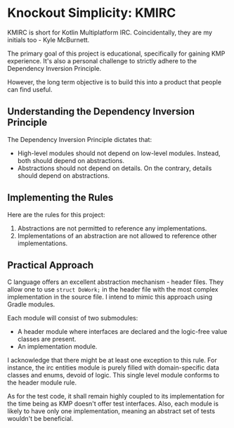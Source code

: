 # Knockout Simplicity: KMIRC

KMIRC is short for Kotlin Multiplatform IRC. Coincidentally, they are my initials too - Kyle McBurnett.

The primary goal of this project is educational, specifically for gaining KMP experience. It's also a personal challenge
to strictly adhere to the Dependency Inversion Principle.

However, the long term objective is to build this into a product that people can find useful.

## Understanding the Dependency Inversion Principle

The Dependency Inversion Principle dictates that:

- High-level modules should not depend on low-level modules. Instead, both should depend on abstractions.
- Abstractions should not depend on details. On the contrary, details should depend on abstractions.

## Implementing the Rules

Here are the rules for this project:

1. Abstractions are not permitted to reference any implementations.
2. Implementations of an abstraction are not allowed to reference other implementations.

## Practical Approach

C language offers an excellent abstraction mechanism - header files. They allow one to use `struct DoWork;` in the
header file with the most complex implementation in the source file. I intend to mimic this approach using Gradle
modules.

Each module will consist of two submodules:

- A header module where interfaces are declared and the logic-free value classes are present.
- An implementation module.

I acknowledge that there might be at least one exception to this rule. For instance, the irc entities module is purely
filled with domain-specific data classes and enums, devoid of logic. This single level module conforms to the header
module rule.

As for the test code, it shall remain highly coupled to its implementation for the time being as KMP doesn't offer test
interfaces. Also, each module is likely to have only one implementation, meaning an abstract set of tests wouldn't be
beneficial.